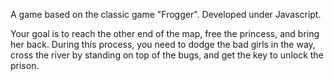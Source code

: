 A game based on the classic game "Frogger".
Developed under Javascript.

Your goal is to reach the other end of the map, free the princess, and bring her back. During this process, you need to dodge the bad girls in the way, cross the river by standing on top of the bugs, and get the key to unlock the prison.
